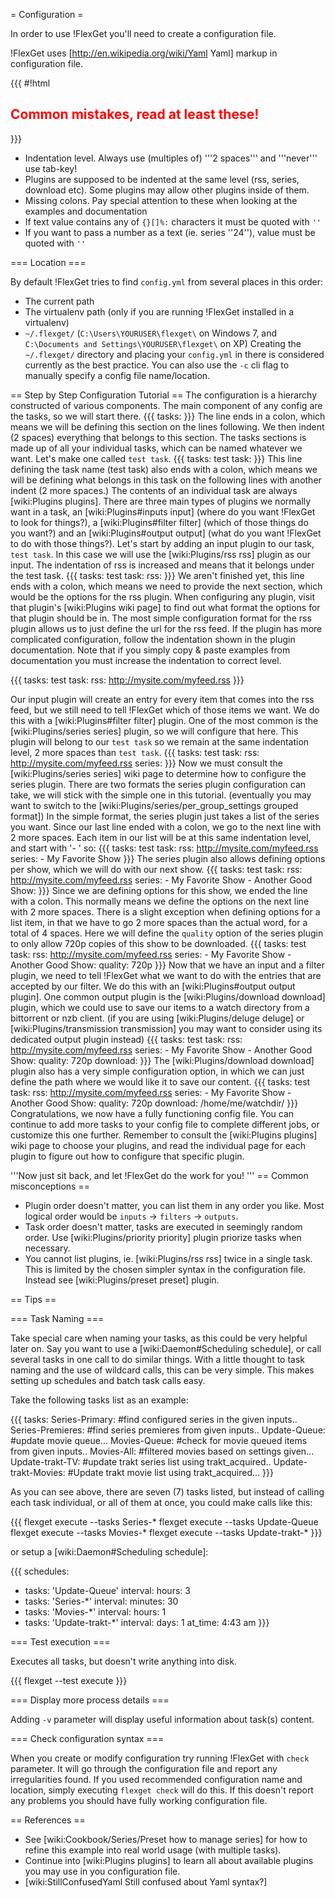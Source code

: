 = Configuration =

In order to use !FlexGet you'll need to create a configuration file. 

!FlexGet uses [http://en.wikipedia.org/wiki/Yaml Yaml] markup in configuration file. 

{{{
#!html
<h2 style="color: red">Common mistakes, read at least these!</h2>
}}}

 * Indentation level. Always use (multiples of) '''2 spaces''' and '''never''' use tab-key!
 * Plugins are supposed to be indented at the same level (rss, series, download etc). Some plugins may allow other plugins inside of them.
 * Missing colons. Pay special attention to these when looking at the examples and documentation
 * If text value contains any of `{}[]%:` characters it must be quoted with `''`
 * If you want to pass a number as a text (ie. series ''24''), value must be quoted with `''`

=== Location ===

By default !FlexGet tries to find `config.yml` from several places in this order:
- The current path
- The virtualenv path (only if you are running !FlexGet installed in a virtualenv)
- `~/.flexget/` (`C:\Users\YOURUSER\flexget\` on Windows 7, and `C:\Documents and Settings\YOURUSER\flexget\` on XP)
Creating the `~/.flexget/` directory and placing your `config.yml` in there is considered currently as the best practice. You can also use the `-c` cli flag to manually specify a config file name/location.

== Step by Step Configuration Tutorial ==
The configuration is a hierarchy constructed of various components. The main component of any config are the tasks, so we will start there.
{{{
tasks:
}}}
The line ends in a colon, which means we will be defining this section on the lines following. We then indent (2 spaces) everything that belongs to this section. The tasks sections is made up of all your individual tasks, which can be named whatever we want. Let's make one called `test task`.
{{{
tasks:
  test task:
}}}
This line defining the task name (test task) also ends with a colon, which means we will be defining what belongs in this task on the following lines with another indent (2 more spaces.) The contents of an individual task are always [wiki:Plugins plugins]. There are three main types of plugins we normally want in a task, an [wiki:Plugins#inputs input] (where do you want !FlexGet to look for things?), a [wiki:Plugins#filter filter] (which of those things do you want?) and an [wiki:Plugins#output output] (what do you want !FlexGet to do with those things?). Let's start by adding an input plugin to our task, `test task`. In this case we will use the [wiki:Plugins/rss rss] plugin as our input. The indentation of rss is increased and means that it belongs under the test task.
{{{
tasks:
  test task:
    rss:
}}}
We aren't finished yet, this line ends with a colon, which means we need to provide the next section, which would be the options for the rss plugin. When configuring any plugin, visit that plugin's [wiki:Plugins wiki page] to find out what format the options for that plugin should be in. The most simple configuration format for the rss plugin allows us to just define the url for the rss feed. If the plugin has more complicated configuration, follow the indentation shown in the plugin documentation. Note that if you simply copy & paste examples from documentation you must increase the indentation to correct level.

{{{
tasks:
  test task:
    rss: http://mysite.com/myfeed.rss
}}}

Our input plugin will create an entry for every item that comes into the rss feed, but we still need to tell !FlexGet which of those items we want. We do this with a [wiki:Plugins#filter filter] plugin. One of the most common is the [wiki:Plugins/series series] plugin, so we will configure that here. This plugin will belong to our `test task` so we remain at the same indentation level, 2 more spaces than `test task`.
{{{
tasks:
  test task:
    rss: http://mysite.com/myfeed.rss
    series:
}}}
Now we must consult the [wiki:Plugins/series series] wiki page to determine how to configure the series plugin. There are two formats the series plugin configuration can take, we will stick with the simple one in this tutorial. (eventually you may want to switch to the [wiki:Plugins/series/per_group_settings grouped format]) In the simple format, the series plugin just takes a list of the series you want. Since our last line ended with a colon, we go to the next line with 2 more spaces. Each item in our list will be at this same indentation level, and start with '- ' so:
{{{
tasks:
  test task:
    rss: http://mysite.com/myfeed.rss
    series:
      - My Favorite Show
}}}
The series plugin also allows defining options per show, which we will do with our next show.
{{{
tasks:
  test task:
    rss: http://mysite.com/myfeed.rss
    series:
      - My Favorite Show
      - Another Good Show:
}}}
Since we are defining options for this show, we ended the line with a colon. This normally means we define the options on the next line with 2 more spaces. There is a slight exception when defining options for a list item, in that we have to go 2 more spaces than the actual word, for a total of 4 spaces. Here we will define the `quality` option of the series plugin to only allow 720p copies of this show to be downloaded.
{{{
tasks:
  test task:
    rss: http://mysite.com/myfeed.rss
    series:
      - My Favorite Show
      - Another Good Show:
          quality: 720p
}}}
Now that we have an input and a filter plugin, we need to tell !FlexGet what we want to do with the entries that are accepted by our filter. We do this with an [wiki:Plugins#output output plugin]. One common output plugin is the [wiki:Plugins/download download] plugin, which we could use to save our items to a watch directory from a bittorrent or nzb client. (if you are using [wiki:Plugins/deluge deluge] or [wiki:Plugins/transmission transmission] you may want to consider using its dedicated output plugin instead)
{{{
tasks:
  test task:
    rss: http://mysite.com/myfeed.rss
    series:
      - My Favorite Show
      - Another Good Show:
          quality: 720p
    download:
}}}
The [wiki:Plugins/download download] plugin also has a very simple configuration option, in which we can just define the path where we would like it to save our content.
{{{
tasks:
  test task:
    rss: http://mysite.com/myfeed.rss
    series:
      - My Favorite Show
      - Another Good Show:
          quality: 720p
    download: /home/me/watchdir/
}}}
Congratulations, we now have a fully functioning config file. You can continue to add more tasks to your config file to complete different jobs, or customize this one further. Remember to consult the [wiki:Plugins plugins] wiki page to choose your plugins, and read the individual page for each plugin to figure out how to configure that specific plugin.

'''Now just sit back, and let !FlexGet do the work for you! '''
== Common misconceptions ==

 * Plugin order doesn't matter, you can list them in any order you like. Most logical order would be `inputs` -> `filters` -> `outputs`.
 * Task order doesn't matter, tasks are executed in seemingly random order. Use [wiki:Plugins/priority priority] plugin priorize tasks when necessary.
 * You cannot list plugins, ie. [wiki:Plugins/rss rss] twice in a single task. This is limited by the chosen simpler syntax in the configuration file. Instead see [wiki:Plugins/preset preset] plugin.

== Tips ==

=== Task Naming ===

Take special care when naming your tasks, as this could be very helpful later on. Say you want to use a [wiki:Daemon#Scheduling schedule], or call several tasks in one call to do similar things. With a little thought to task naming and the use of wildcard calls, this can be very simple. This makes setting up schedules and batch task calls easy.

Take the following tasks list as an example:

{{{
tasks:
  Series-Primary:
    #find configured series in the given inputs..
  Series-Premieres:
    #find series premieres from given inputs..
  Update-Queue:
    #update movie queue...
  Movies-Queue:
    #check for movie queued items from given inputs..
  Movies-All:
    #filtered movies based on settings given... 
  Update-trakt-TV:
    #update trakt series list using trakt_acquired..
  Update-trakt-Movies:
    #Update trakt movie list using trakt_acquired...
}}}

As you can see above, there are seven (7) tasks listed, but instead of calling each task individual, or all of them at once, you could make calls like this:

{{{
flexget execute --tasks Series-*
flexget execute --tasks Update-Queue
flexget execute --tasks Movies-*
flexget execute --tasks Update-trakt-*
}}}

or setup a [wiki:Daemon#Scheduling schedule]:

{{{
schedules:
  - tasks: 'Update-Queue'
    interval:
      hours: 3
  - tasks: 'Series-*'
    interval:
      minutes: 30
  - tasks: 'Movies-*'
    interval:
      hours: 1
  - tasks: 'Update-trakt-*'
    interval:
      days: 1
      at_time: 4:43 am
}}}

=== Test execution ===

Executes all tasks, but doesn't write anything into disk.

{{{
flexget --test execute
}}}

=== Display more process details ===

Adding `-v` parameter will display useful information about task(s) content.

=== Check configuration syntax ===

When you create or modify configuration try running !FlexGet with `check` parameter. It will go through the configuration file and report any irregularities found. If you used recommended configuration name and location, simply executing `flexget check` will do this. If this doesn't report any problems you should have fully working configuration file.

== References ==

 * See [wiki:Cookbook/Series/Preset how to manage series] for how to refine this example into real world usage (with multiple tasks).
 * Continue into [wiki:Plugins plugins] to learn all about available plugins you may use in you configuration file.
 * [wiki:StillConfusedYaml Still confused about Yaml syntax?]